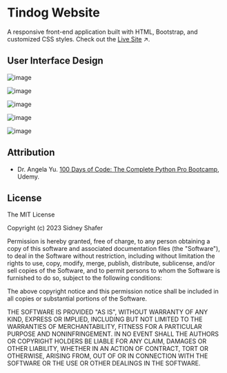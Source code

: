 # Tindog Website
A responsive front-end application built with HTML, Bootstrap, and customized CSS styles. Check out the [Live Site](https://sidneyshafer.github.io/tindog/) ↗️.

## User Interface Design
![image](https://github.com/sidneyshafer/tindog/assets/66838571/0cd2aca9-b93c-43eb-9d85-0aa218c9699b)

![image](https://github.com/sidneyshafer/tindog/assets/66838571/1b6bcdb9-5a8b-434e-93e4-ae195812ad1d)

![image](https://github.com/sidneyshafer/tindog/assets/66838571/b1fcdbc2-1694-4bda-9ab3-2aa3a16b8777)

![image](https://github.com/sidneyshafer/tindog/assets/66838571/5247ddc4-c2ad-45d3-92fe-7c7a22254f2d)

![image](https://github.com/sidneyshafer/tindog/assets/66838571/1622895d-b6e7-43c9-a71d-8d3e8c306c0d)

## Attribution
- Dr. Angela Yu. [100 Days of Code: The Complete Python Pro Bootcamp](https://www.udemy.com/share/103J8C3@ckrRtb65CK39zoRQ7ejzgQXT_z-N9n2cSrmcAUMCIBZygb-z1GqtLQROSpht1J0U6A==/), Udemy.

## License
The MIT License

Copyright (c) 2023 Sidney Shafer

Permission is hereby granted, free of charge, to any person obtaining a copy of this software and associated documentation files (the "Software"), to deal in the Software without restriction, including without limitation the rights to use, copy, modify, merge, publish, distribute, sublicense, and/or sell copies of the Software, and to permit persons to whom the Software is furnished to do so, subject to the following conditions:

The above copyright notice and this permission notice shall be included in all copies or substantial portions of the Software.

THE SOFTWARE IS PROVIDED "AS IS", WITHOUT WARRANTY OF ANY KIND, EXPRESS OR IMPLIED, INCLUDING BUT NOT LIMITED TO THE WARRANTIES OF MERCHANTABILITY, FITNESS FOR A PARTICULAR PURPOSE AND NONINFRINGEMENT. IN NO EVENT SHALL THE AUTHORS OR COPYRIGHT HOLDERS BE LIABLE FOR ANY CLAIM, DAMAGES OR OTHER LIABILITY, WHETHER IN AN ACTION OF CONTRACT, TORT OR OTHERWISE, ARISING FROM, OUT OF OR IN CONNECTION WITH THE SOFTWARE OR THE USE OR OTHER DEALINGS IN THE SOFTWARE.
